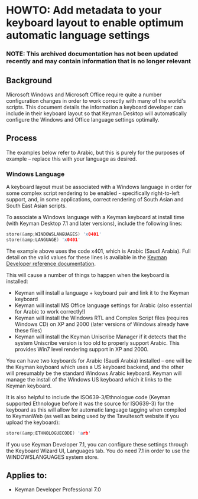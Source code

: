 # HOWTO: Add metadata to your keyboard layout to enable optimum automatic language settings

### **NOTE**: This archived documentation has not been updated recently and may contain information that is no longer relevant

## Background
Microsoft Windows and Microsoft Office require quite a number configuration changes in order to work correctly with many of the world's scripts.  This document details the information a keyboard developer can include in their keyboard layout so that Keyman Desktop will automatically configure the Windows and Office language settings optimally.

## Process

The examples below refer to Arabic, but this is purely for the purposes of example &ndash; replace this with your language as desired.

### Windows Language

A keyboard layout must be associated with a Windows language in order for some complex script rendering to be enabled - specifically right-to-left support, and, in some applications, correct rendering of South Asian and South East Asian scripts.

To associate a Windows language with a Keyman keyboard at install time (with Keyman Desktop 7.1 and later versions), include the following lines:

``` c
store(&amp;WINDOWSLANGUAGES) 'x0401'
store(&amp;LANGUAGE) 'x0401'
```

The example above uses the code x401, which is Arabic (Saudi Arabia).  Full detail on the valid values for these lines is available in the [Keyman Developer reference documentation](http://www.tavultesoft.com/keymandev/documentation/70/reference__keywordsbyname.html).

This will cause a number of things to happen when the keyboard is installed:

- Keyman will install a language + keyboard pair and link it to the Keyman keyboard
- Keyman will install MS Office language settings for Arabic (also essential for Arabic to work correctly!)
- Keyman will install the Windows RTL and Complex Script files (requires Windows CD) on XP and 2000 (later versions of Windows already have these files)
- Keyman will install the Keyman Uniscribe Manager if it detects that the system Uniscribe version is too old to properly support Arabic.  This provides Win7 level rendering support in XP and 2000.

You can have two keyboards for Arabic (Saudi Arabia) installed – one will be the Keyman keyboard which uses a US keyboard backend, and the other will presumably be the standard Windows Arabic keyboard.  Keyman will manage the install of the Windows US keyboard which it links to the Keyman keyboard.

It is also helpful to include the ISO639-3/Ethnologue code (Keyman supported Ethnologue before it was the source for ISO639-3) for the keyboard as this will allow for automatic language tagging when compiled to KeymanWeb (as well as being used by the Tavultesoft website if you upload the keyboard):

``` c
store(&amp;ETHNOLOGUECODE) 'arb'
```

If you use Keyman Developer 7.1, you can configure these settings through the Keyboard Wizard UI, Languages tab.  You do need 7.1 in order to use the WINDOWSLANGUAGES system store.

## Applies to:
* Keyman Developer Professional 7.0